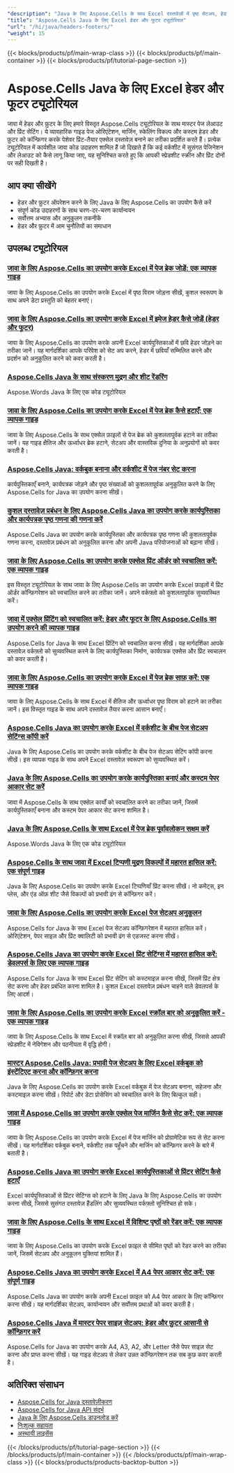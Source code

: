 ```yaml
---
"description": "Java के लिए Aspose.Cells के साथ Excel दस्तावेज़ों में पृष्ठ सेटअप, हेडर, फ़ुटर और प्रिंट सेटिंग्स को लागू करने के लिए पूर्ण ट्यूटोरियल।"
"title": "Aspose.Cells Java के लिए Excel हेडर और फूटर ट्यूटोरियल"
"url": "/hi/java/headers-footers/"
"weight": 15
---
```


{{< blocks/products/pf/main-wrap-class >}}
{{< blocks/products/pf/main-container >}}
{{< blocks/products/pf/tutorial-page-section >}}


# Aspose.Cells Java के लिए Excel हेडर और फूटर ट्यूटोरियल

जावा में हेडर और फ़ुटर के लिए हमारे विस्तृत Aspose.Cells ट्यूटोरियल के साथ मास्टर पेज लेआउट और प्रिंट सेटिंग। ये व्यावहारिक गाइड पेज ओरिएंटेशन, मार्जिन, स्केलिंग विकल्प और कस्टम हेडर और फ़ुटर को कॉन्फ़िगर करके पेशेवर प्रिंट-तैयार एक्सेल दस्तावेज़ बनाने का तरीका प्रदर्शित करते हैं। प्रत्येक ट्यूटोरियल में कार्यशील जावा कोड उदाहरण शामिल हैं जो दिखाते हैं कि कई वर्कशीट में सुसंगत पेजिनेशन और लेआउट को कैसे लागू किया जाए, यह सुनिश्चित करते हुए कि आपकी स्प्रेडशीट स्क्रीन और प्रिंट दोनों पर सही दिखती है।

## आप क्या सीखेंगे

- हेडर और फ़ुटर ऑपरेशन करने के लिए Java के लिए Aspose.Cells का उपयोग कैसे करें
- संपूर्ण कोड उदाहरणों के साथ चरण-दर-चरण कार्यान्वयन
- सर्वोत्तम अभ्यास और अनुकूलन तकनीकें
- हेडर और फ़ुटर में आम चुनौतियों का समाधान


## उपलब्ध ट्यूटोरियल

### [जावा के लिए Aspose.Cells का उपयोग करके Excel में पेज ब्रेक जोड़ें: एक व्यापक गाइड](./aspose-cells-java-add-page-breaks-excel/)
जावा के लिए Aspose.Cells का उपयोग करके Excel में पृष्ठ विराम जोड़ना सीखें, कुशल स्वरूपण के साथ अपने डेटा प्रस्तुति को बेहतर बनाएं।

### [जावा के लिए Aspose.Cells का उपयोग करके Excel में इमेज हेडर कैसे जोड़ें (हेडर और फूटर)](./aspose-cells-java-image-header-excel/)
जावा के लिए Aspose.Cells का उपयोग करके अपनी Excel कार्यपुस्तिकाओं में छवि हेडर जोड़ने का तरीका जानें। यह मार्गदर्शिका आपके परिवेश को सेट अप करने, हेडर में छवियाँ सम्मिलित करने और प्रदर्शन को अनुकूलित करने को कवर करती है।

### [Aspose.Cells Java के साथ संस्करण मुद्रण और शीट रेंडरिंग](./aspose-cells-java-printing-versions-rendering-sheets-png/)
Aspose.Words Java के लिए एक कोड ट्यूटोरियल

### [जावा के लिए Aspose.Cells का उपयोग करके Excel में पेज ब्रेक कैसे हटाएँ: एक व्यापक गाइड](./aspose-cells-java-remove-page-breaks-excel/)
जावा के लिए Aspose.Cells के साथ एक्सेल फ़ाइलों से पेज ब्रेक को कुशलतापूर्वक हटाने का तरीका जानें। यह गाइड क्षैतिज और ऊर्ध्वाधर ब्रेक हटाने, सेटअप और वास्तविक दुनिया के अनुप्रयोगों को कवर करती है।

### [Aspose.Cells Java: वर्कबुक बनाना और वर्कशीट में पेज नंबर सेट करना](./aspose-cells-java-workbook-page-setup/)
कार्यपुस्तिकाएँ बनाने, कार्यपत्रक जोड़ने और पृष्ठ संख्याओं को कुशलतापूर्वक अनुकूलित करने के लिए Aspose.Cells for Java का उपयोग करना सीखें।

### [कुशल दस्तावेज़ प्रबंधन के लिए Aspose.Cells Java का उपयोग करके कार्यपुस्तिका और कार्यपत्रक पृष्ठ गणना की गणना करें](./aspose-cells-java-workbook-pages-counting/)
Aspose.Cells Java का उपयोग करके कार्यपुस्तिका और कार्यपत्रक पृष्ठ गणना की कुशलतापूर्वक गणना करना, दस्तावेज़ प्रबंधन को अनुकूलित करना और अपनी Java परियोजनाओं को बढ़ाना सीखें।

### [जावा के लिए Aspose.Cells का उपयोग करके एक्सेल प्रिंट ऑर्डर को स्वचालित करें: एक व्यापक गाइड](./automate-excel-print-order-aspose-cells-java/)
इस विस्तृत ट्यूटोरियल के साथ जावा के लिए Aspose.Cells का उपयोग करके Excel फ़ाइलों में प्रिंट ऑर्डर कॉन्फ़िगरेशन को स्वचालित करने का तरीका जानें। अपने वर्कफ़्लो को कुशलतापूर्वक सुव्यवस्थित करें।

### [जावा में एक्सेल प्रिंटिंग को स्वचालित करें: हेडर और फूटर के लिए Aspose.Cells का उपयोग करने की व्यापक गाइड](./automate-excel-printing-aspose-cells-java/)
Aspose.Cells for Java के साथ Excel प्रिंटिंग को स्वचालित करना सीखें। यह मार्गदर्शिका आपके दस्तावेज़ वर्कफ़्लो को सुव्यवस्थित करने के लिए कार्यपुस्तिका निर्माण, कार्यपत्रक एक्सेस और प्रिंट स्वचालन को कवर करती है।

### [जावा के लिए Aspose.Cells का उपयोग करके Excel में पेज ब्रेक साफ़ करें: एक व्यापक गाइड](./clear-page-breaks-excel-aspose-cells-java/)
जावा के लिए Aspose.Cells के साथ Excel में क्षैतिज और ऊर्ध्वाधर पृष्ठ विराम को हटाने का तरीका जानें। इस विस्तृत गाइड के साथ अपने दस्तावेज़ तैयार करना आसान बनाएँ।

### [Aspose.Cells Java का उपयोग करके Excel में वर्कशीट के बीच पेज सेटअप सेटिंग्स कॉपी करें](./copy-page-setup-excel-aspose-cells-java/)
Java के लिए Aspose.Cells का उपयोग करके वर्कशीट के बीच पेज सेटअप सेटिंग कॉपी करना सीखें। इस व्यापक गाइड के साथ अपने Excel दस्तावेज़ स्वरूपण को सुव्यवस्थित करें।

### [Java के लिए Aspose.Cells का उपयोग करके कार्यपुस्तिका बनाएं और कस्टम पेपर आकार सेट करें](./create-workbook-custom-paper-size-aspose-cells-java/)
जावा में Aspose.Cells के साथ एक्सेल कार्यों को स्वचालित करने का तरीका जानें, जिसमें कार्यपुस्तिकाएँ बनाना और कस्टम पेपर आकार सेट करना शामिल है।

### [Java के लिए Aspose.Cells के साथ Excel में पेज ब्रेक पूर्वावलोकन सक्षम करें](./enable-page-break-preview-excel-aspose-cells-java/)
Aspose.Words Java के लिए एक कोड ट्यूटोरियल

### [Aspose.Cells के साथ जावा में Excel टिप्पणी मुद्रण विकल्पों में महारत हासिल करें: एक संपूर्ण गाइड](./excel-comment-printing-aspose-cells-java/)
Java के लिए Aspose.Cells का उपयोग करके Excel टिप्पणियाँ प्रिंट करना सीखें। नो कमेंट्स, इन प्लेस, और एंड ऑफ़ शीट जैसे विकल्पों को प्रभावी ढंग से कॉन्फ़िगर करें।

### [जावा के लिए Aspose.Cells का उपयोग करके Excel पेज सेटअप अनुकूलन](./excel-page-setup-aspose-cells-java/)
Aspose.Cells for Java के साथ Excel पेज सेटअप कॉन्फ़िगरेशन में महारत हासिल करें। ओरिएंटेशन, पेपर साइज़ और प्रिंट क्वालिटी को प्रभावी ढंग से एडजस्ट करना सीखें।

### [Aspose.Cells Java का उपयोग करके Excel प्रिंट सेटिंग्स में महारत हासिल करें: डेवलपर्स के लिए एक व्यापक गाइड](./excel-print-settings-aspose-cells-java/)
Aspose.Cells for Java के साथ Excel प्रिंट सेटिंग को कस्टमाइज़ करना सीखें, जिसमें प्रिंट क्षेत्र सेट करना और हेडर प्रबंधित करना शामिल है। कुशल Excel दस्तावेज़ प्रबंधन चाहने वाले डेवलपर्स के लिए आदर्श।

### [जावा के लिए Aspose.Cells का उपयोग करके Excel स्क्रॉल बार को अनुकूलित करें - एक व्यापक गाइड](./excel-scroll-bar-customization-aspose-cells-java/)
जावा के लिए Aspose.Cells के साथ Excel में स्क्रॉल बार को अनुकूलित करना सीखें, जिससे आपकी स्प्रेडशीट में नेविगेशन और पठनीयता में वृद्धि होगी।

### [मास्टर Aspose.Cells Java: प्रभावी पेज सेटअप के लिए Excel वर्कबुक को इंस्टेंटिएट करना और कॉन्फ़िगर करना](./master-aspose-cells-java-workbook-instantiation-setup/)
Java के लिए Aspose.Cells का उपयोग करके Excel वर्कबुक में पेज सेटअप बनाना, सहेजना और कस्टमाइज़ करना सीखें। रिपोर्ट और डेटा प्रोसेसिंग को स्वचालित करने के लिए बिल्कुल सही।

### [जावा में Aspose.Cells का उपयोग करके एक्सेल पेज मार्जिन कैसे सेट करें: एक व्यापक गाइड](./master-excel-page-margins-aspose-cells-java/)
जावा के लिए Aspose.Cells का उपयोग करके Excel में पेज मार्जिन को प्रोग्रामेटिक रूप से सेट करना सीखें। यह मार्गदर्शिका वर्कबुक बनाने, वर्कशीट तक पहुँचने और मार्जिन को कॉन्फ़िगर करने के बारे में बताती है।

### [Aspose.Cells Java का उपयोग करके Excel कार्यपुस्तिकाओं से प्रिंटर सेटिंग कैसे हटाएँ](./remove-printer-settings-excel-aspose-cells-java/)
Excel कार्यपुस्तिकाओं से प्रिंटर सेटिंग्स को हटाने के लिए Java के लिए Aspose.Cells का उपयोग करना सीखें, जिससे सुसंगत दस्तावेज़ हैंडलिंग और सुव्यवस्थित वर्कफ़्लो सुनिश्चित हो सके।

### [जावा के लिए Aspose.Cells के साथ Excel में विशिष्ट पृष्ठों को रेंडर करें: एक व्यापक गाइड](./render-limited-pages-aspose-cells-java/)
जावा के लिए Aspose.Cells का उपयोग करके Excel फ़ाइल से सीमित पृष्ठों को रेंडर करने का तरीका जानें, जिसमें सेटअप और अनुकूलन युक्तियां शामिल हैं।

### [Aspose.Cells Java का उपयोग करके Excel में A4 पेपर आकार सेट करें: एक संपूर्ण गाइड](./set-a4-paper-size-excel-aspose-cells-java/)
Aspose.Cells Java का उपयोग करके अपनी Excel फ़ाइल को A4 पेपर आकार के लिए कॉन्फ़िगर करना सीखें। यह मार्गदर्शिका सेटअप, कार्यान्वयन और सर्वोत्तम प्रथाओं को कवर करती है।

### [Aspose.Cells Java में मास्टर पेपर साइज़ सेटअप: हेडर और फ़ुटर आसानी से कॉन्फ़िगर करें](./set-paper-size-aspose-cells-java-guide/)
Aspose.Cells for Java का उपयोग करके A4, A3, A2, और Letter जैसे पेपर साइज़ सेट करना और प्राप्त करना सीखें। यह गाइड सेटअप से लेकर उन्नत कॉन्फ़िगरेशन तक सब कुछ कवर करती है।



## अतिरिक्त संसाधन

- [Aspose.Cells for Java दस्तावेज़ीकरण](https://docs.aspose.com/cells/java/)
- [Aspose.Cells for Java API संदर्भ](https://reference.aspose.com/cells/java/)
- [Java के लिए Aspose.Cells डाउनलोड करें](https://releases.aspose.com/cells/java/)
- [निःशुल्क सहायता](https://forum.aspose.com/)
- [अस्थायी लाइसेंस](https://purchase.aspose.com/temporary-license/)


{{< /blocks/products/pf/tutorial-page-section >}}
{{< /blocks/products/pf/main-container >}}
{{< /blocks/products/pf/main-wrap-class >}}
{{< blocks/products/products-backtop-button >}}